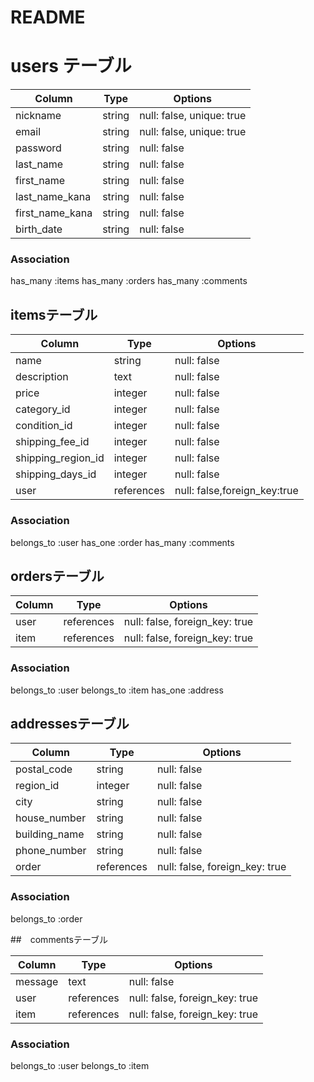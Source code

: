 # README

# users テーブル

| Column             | Type   | Options                     |
| ------------------ | ------ | --------------------------- |
| nickname           | string | null: false, unique: true   |
| email              | string | null: false, unique: true   |
| password           | string | null: false                 |
| last_name          | string | null: false                 |
| first_name         | string | null: false                 |
| last_name_kana     | string | null: false                 |
| first_name_kana    | string | null: false                 |
| birth_date         | string | null: false                 |

### Association
has_many :items
has_many :orders
has_many :comments

## itemsテーブル

| Column            | Type      | Options                     |
| ----------------- | --------- | --------------------------- |
| name              | string    | null: false                 |
| description       | text      | null: false                 |
| price             | integer   | null: false                 |
| category_id       | integer   | null: false                 |
| condition_id      | integer   | null: false                 |
| shipping_fee_id   | integer   | null: false                 |
| shipping_region_id| integer   | null: false                 |
| shipping_days_id  | integer   | null: false                 |
| user              | references| null: false,foreign_key:true|

### Association
belongs_to :user
has_one :order
has_many :comments

## ordersテーブル

| Column | Type       | Options                        |
| ------ | ---------- | ------------------------------ |
| user   | references | null: false, foreign_key: true |
| item   | references | null: false, foreign_key: true |

### Association
belongs_to :user
belongs_to :item
has_one :address

## addressesテーブル

| Column       | Type       | Options                        |
| -------      | ---------- | ------------------------------ |
| postal_code  | string     | null: false                    |
| region_id    | integer    | null: false                    |
| city         | string     | null: false                    |
| house_number | string     | null: false                    |
| building_name| string     | null: false                    |
| phone_number | string     | null: false                    |
| order        | references | null: false, foreign_key: true |

### Association
belongs_to :order

##　commentsテーブル

| Column       | Type       | Options                        |
| -------      | ---------- | ------------------------------ |
| message      | text       | null: false                    |
| user         | references | null: false, foreign_key: true |
| item         | references | null: false, foreign_key: true |

### Association
belongs_to :user
belongs_to :item